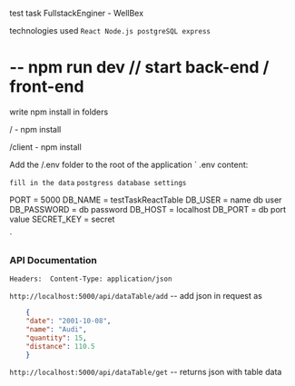 test task FullstackEnginer - WellBex


technologies used   ` React Node.js postgreSQL express `

# -- npm run dev  // start back-end / front-end

write npm install in folders

/  - npm install

/client - npm install



Add the /.env folder to the root of the application
`
.env content:

`fill in the data`
`postgress database settings`

PORT = 5000
DB_NAME = testTaskReactTable
DB_USER = name db user
DB_PASSWORD = db password
DB_HOST = localhost
DB_PORT = db port value
SECRET_KEY = secret 

`

### API Documentation 

`Headers:  Content-Type: application/json`

` http://localhost:5000/api/dataTable/add `   --   add json in request as

```json
    {
    "date": "2001-10-08",
    "name": "Audi",
    "quantity": 15,
    "distance": 110.5
    }
```



` http://localhost:5000/api/dataTable/get `   --   returns json with table data










